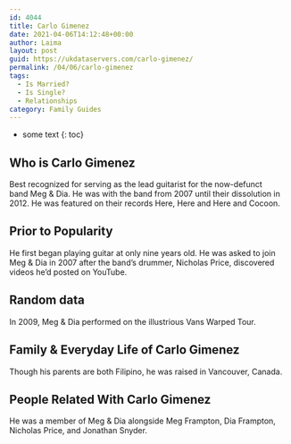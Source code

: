```yaml
---
id: 4044
title: Carlo Gimenez
date: 2021-04-06T14:12:48+00:00
author: Laima
layout: post
guid: https://ukdataservers.com/carlo-gimenez/
permalink: /04/06/carlo-gimenez
tags:
  - Is Married?
  - Is Single?
  - Relationships
category: Family Guides
---
```


* some text
{: toc}


## Who is Carlo Gimenez
                  
                  
                  
Best recognized for serving as the lead guitarist for the now-defunct band Meg & Dia. He was with the band from 2007 until their dissolution in 2012. He was featured on their records Here, Here and Here and Cocoon. 
                  
              
            
              
            
                
                
                
## Prior to Popularity
                  
                  
                  
He first began playing guitar at only nine years old. He was asked to join Meg & Dia in 2007 after the band&#8217;s drummer, Nicholas Price, discovered videos he&#8217;d posted on YouTube. 
                  
              
            
              
            
                
                
                
## Random data
                  
                  
                  
In 2009, Meg & Dia performed on the illustrious Vans Warped Tour. 
                  
              
            
              
            
                
                
                
## Family & Everyday Life of Carlo Gimenez
                  
                  
                  
Though his parents are both Filipino, he was raised in Vancouver, Canada. 
                  
              
            
              
            
                
                
                
## People Related With Carlo Gimenez
                  
                  
                  
He was a member of Meg & Dia alongside Meg Frampton, Dia Frampton, Nicholas Price, and Jonathan Snyder. 
                  
              
            
              
            
                
              
            
              
              
            
            
              
            
          
          
          